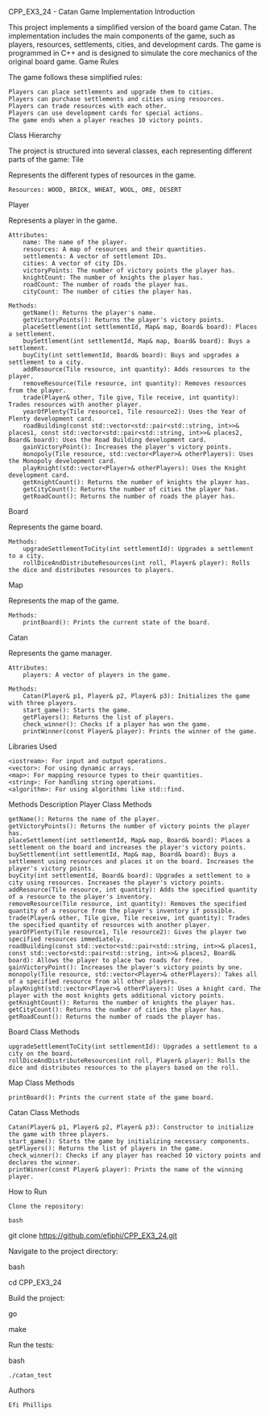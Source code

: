 CPP_EX3_24 - Catan Game Implementation
Introduction

This project implements a simplified version of the board game Catan. The implementation includes the main components of the game, such as players, resources, settlements, cities, and development cards. The game is programmed in C++ and is designed to simulate the core mechanics of the original board game.
Game Rules

The game follows these simplified rules:

    Players can place settlements and upgrade them to cities.
    Players can purchase settlements and cities using resources.
    Players can trade resources with each other.
    Players can use development cards for special actions.
    The game ends when a player reaches 10 victory points.

Class Hierarchy

The project is structured into several classes, each representing different parts of the game:
Tile

Represents the different types of resources in the game.

    Resources: WOOD, BRICK, WHEAT, WOOL, ORE, DESERT

Player

Represents a player in the game.

    Attributes:
        name: The name of the player.
        resources: A map of resources and their quantities.
        settlements: A vector of settlement IDs.
        cities: A vector of city IDs.
        victoryPoints: The number of victory points the player has.
        knightCount: The number of knights the player has.
        roadCount: The number of roads the player has.
        cityCount: The number of cities the player has.

    Methods:
        getName(): Returns the player's name.
        getVictoryPoints(): Returns the player's victory points.
        placeSettlement(int settlementId, Map& map, Board& board): Places a settlement.
        buySettlement(int settlementId, Map& map, Board& board): Buys a settlement.
        buyCity(int settlementId, Board& board): Buys and upgrades a settlement to a city.
        addResource(Tile resource, int quantity): Adds resources to the player.
        removeResource(Tile resource, int quantity): Removes resources from the player.
        trade(Player& other, Tile give, Tile receive, int quantity): Trades resources with another player.
        yearOfPlenty(Tile resource1, Tile resource2): Uses the Year of Plenty development card.
        roadBuilding(const std::vector<std::pair<std::string, int>>& places1, const std::vector<std::pair<std::string, int>>& places2, Board& board): Uses the Road Building development card.
        gainVictoryPoint(): Increases the player's victory points.
        monopoly(Tile resource, std::vector<Player>& otherPlayers): Uses the Monopoly development card.
        playKnight(std::vector<Player>& otherPlayers): Uses the Knight development card.
        getKnightCount(): Returns the number of knights the player has.
        getCityCount(): Returns the number of cities the player has.
        getRoadCount(): Returns the number of roads the player has.

Board

Represents the game board.

    Methods:
        upgradeSettlementToCity(int settlementId): Upgrades a settlement to a city.
        rollDiceAndDistributeResources(int roll, Player& player): Rolls the dice and distributes resources to players.

Map

Represents the map of the game.

    Methods:
        printBoard(): Prints the current state of the board.

Catan

Represents the game manager.

    Attributes:
        players: A vector of players in the game.

    Methods:
        Catan(Player& p1, Player& p2, Player& p3): Initializes the game with three players.
        start_game(): Starts the game.
        getPlayers(): Returns the list of players.
        check_winner(): Checks if a player has won the game.
        printWinner(const Player& player): Prints the winner of the game.

Libraries Used

    <iostream>: For input and output operations.
    <vector>: For using dynamic arrays.
    <map>: For mapping resource types to their quantities.
    <string>: For handling string operations.
    <algorithm>: For using algorithms like std::find.

Methods Description
Player Class Methods

    getName(): Returns the name of the player.
    getVictoryPoints(): Returns the number of victory points the player has.
    placeSettlement(int settlementId, Map& map, Board& board): Places a settlement on the board and increases the player's victory points.
    buySettlement(int settlementId, Map& map, Board& board): Buys a settlement using resources and places it on the board. Increases the player's victory points.
    buyCity(int settlementId, Board& board): Upgrades a settlement to a city using resources. Increases the player's victory points.
    addResource(Tile resource, int quantity): Adds the specified quantity of a resource to the player's inventory.
    removeResource(Tile resource, int quantity): Removes the specified quantity of a resource from the player's inventory if possible.
    trade(Player& other, Tile give, Tile receive, int quantity): Trades the specified quantity of resources with another player.
    yearOfPlenty(Tile resource1, Tile resource2): Gives the player two specified resources immediately.
    roadBuilding(const std::vector<std::pair<std::string, int>>& places1, const std::vector<std::pair<std::string, int>>& places2, Board& board): Allows the player to place two roads for free.
    gainVictoryPoint(): Increases the player's victory points by one.
    monopoly(Tile resource, std::vector<Player>& otherPlayers): Takes all of a specified resource from all other players.
    playKnight(std::vector<Player>& otherPlayers): Uses a knight card. The player with the most knights gets additional victory points.
    getKnightCount(): Returns the number of knights the player has.
    getCityCount(): Returns the number of cities the player has.
    getRoadCount(): Returns the number of roads the player has.

Board Class Methods

    upgradeSettlementToCity(int settlementId): Upgrades a settlement to a city on the board.
    rollDiceAndDistributeResources(int roll, Player& player): Rolls the dice and distributes resources to the players based on the roll.

Map Class Methods

    printBoard(): Prints the current state of the game board.

Catan Class Methods

    Catan(Player& p1, Player& p2, Player& p3): Constructor to initialize the game with three players.
    start_game(): Starts the game by initializing necessary components.
    getPlayers(): Returns the list of players in the game.
    check_winner(): Checks if any player has reached 10 victory points and declares the winner.
    printWinner(const Player& player): Prints the name of the winning player.

How to Run

    Clone the repository:

    bash

git clone https://github.com/efiphi/CPP_EX3_24.git

Navigate to the project directory:

bash

cd CPP_EX3_24

Build the project:

go

make

Run the tests:

bash

    ./catan_test

Authors

    Efi Phillips
